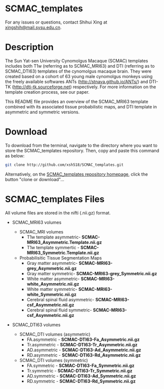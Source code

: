 # SCMAC_templates
For any issues or questions, contact Shihui Xing at xingshih@mail.sysu.edu.cn.

# Description
The Sun Yat-sen University Cynomolgus Macaque (SCMAC) templates includes both T1w (referring as to SCMAC_MRI63) and DTI (referring as to SCMAC_DTI63) templates of the cynomolgus macaque brain. They were created based on a cohort of 63 young male cynomolgus monkeys using the freely available softwares ANTs (http://stnava.github.io/ANTs/) and DTI-TK (http://dti-tk.sourceforge.net) respectively. For more information on the template creation process, see our paper.

This README file provides an overview of the SCMAC_MRI63 template combined with its associated tissue probabilistic maps, and DTI template in asymmetric and symmetric versions.

# Download

To download from the terminal, navigate to the directory where you want to store the SCMAC_templates repository. Then, copy and paste this command as below:

```bash
git clone http://github.com/xsh518/SCMAC_templates.git
```

Alternatively, on the [SCMAC_templates repository homepage](https://github.com/xsh518/SCMAC_templates), click the button "clone or download"...


# SCMAC_templates Files

All volume files are stored in the nifti (.nii.gz) format.

- SCMAC_MRI63 volumes
	+ SCMAC_MRI volumes
		- T1w template asymmetric- **SCMAC-MRI63_Asymmetric.Template.nii.gz**
		- T1w template symmertic - **SCMAC-MRI63_Symmetric.Template.nii.gz**
	+ Probabilisitic Tissue Segmentation Maps
		- Gray matter asymmetric- **SCMAC-MRI63-grey_Asymmetric.nii.gz**
	    - Gray matter symmetric- **SCMAC-MRI63-grey_Symmetric.nii.gz**
		- White matter asymmetric- **SCMAC-MRI63-white_Asymmetric.nii.gz**
		- White matter symmetric- **SCMAC-MRI63-white_Symmetric.nii.gz**
		- Cerebral spinal fluid asymmetric- **SCMAC-MRI63-csf_Asymmetric.nii.gz**
		- Cerebral spinal fluid symmetric- **SCMAC-MRI63-csf_Asymmetric.nii.gz**
	    
- SCMAC_DTI63 volumes
	+ SCMAC_DTI volumes (asymmetric)
	    - FA.asymmetric - **SCMAC-DTI63-Fa_Asymmetric.nii.gz**
	    - Tr.asymmetric - **SCMAC-DTI63-Tr_Asymmetric.nii.gz**
	    - AD.asymmetric - **SCMAC-DTI63-Ad_Asymmetric.nii.gz**
	    - RD.asymmetric - **SCMAC-DTI63-Rd_Asymmetric.nii.gz**
	+ SCMAC_DTI volumes (symmetric)
	    - FA.symmetric - **SCMAC-DTI63-Fa_Symmetric.nii.gz**
	    - Tr.symmetric - **SCMAC-DTI63-Tr_Symmetric.nii.gz**
	    - AD.symmetric - **SCMAC-DTI63-Ad_Symmetric.nii.gz**
	    - RD.symmetric - **SCMAC-DTI63-Rd_Symmetric.nii.gz**
	    
	    
